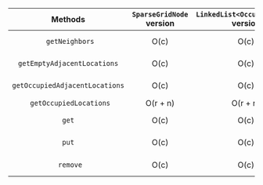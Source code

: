 |            Methods             | `SparseGridNode` version | `LinkedList<OccupantInCol>` version | `HashMap` version | `TreeMap` version |
| :----------------------------: | :----------------------: | :---------------------------------: | :---------------: | :---------------: |
|        ` getNeighbors`         |           O(c)           |                O(c)                 |       O(1)        |   $$O(log_2n)$$   |
|  `getEmptyAdjacentLocations`   |           O(c)           |                O(c)                 |       O(1)        |   $$O(log_2n)$$   |
| `getOccupiedAdjacentLocations` |           O(c)           |                O(c)                 |       O(1)        |   $$O(log_2n)$$   |
|    ` getOccupiedLocations`     |         O(r + n)         |              O(r + n)               |       O(n)        |       O(n)        |
|             `get`              |           O(c)           |                O(c)                 |       O(1)        |   $$O(log_2n)$$   |
|             `put`              |           O(c)           |                O(c)                 |       O(1)        |   $$O(log_2n)$$   |
|           ` remove`            |           O(c)           |                O(c)                 |       O(1)        |   $$O(log_2n)$$   |

